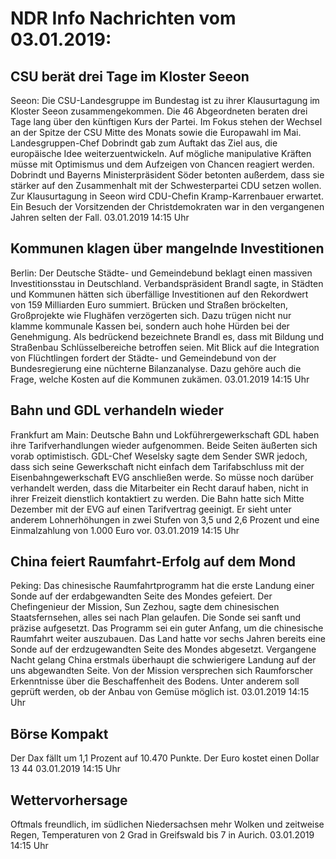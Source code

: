 # NDR Info Nachrichten vom 03.01.2019:


## CSU berät drei Tage im Kloster Seeon
Seeon:	Die CSU-Landesgruppe im Bundestag ist zu ihrer Klausurtagung im Kloster Seeon zusammengekommen. Die 46 Abgeordneten beraten drei Tage lang über den künftigen Kurs der Partei. Im Fokus stehen der Wechsel an der Spitze der CSU Mitte des Monats sowie die Europawahl im Mai. Landesgruppen-Chef Dobrindt gab zum Auftakt das Ziel aus, die europäische Idee weiterzuentwickeln. Auf mögliche manipulative Kräften müsse mit Optimismus und dem Aufzeigen von Chancen reagiert werden. Dobrindt und Bayerns Ministerpräsident Söder betonten außerdem, dass sie stärker auf den Zusammenhalt mit der Schwesterpartei CDU setzen wollen. Zur Klausurtagung in Seeon wird CDU-Chefin Kramp-Karrenbauer erwartet. Ein Besuch der Vorsitzenden der Christdemokraten war in den vergangenen Jahren selten der Fall. 03.01.2019 14:15 Uhr 

## Kommunen klagen über mangelnde Investitionen
Berlin: Der Deutsche Städte- und Gemeindebund beklagt einen massiven Investitionsstau in Deutschland. Verbandspräsident Brandl sagte, in Städten und Kommunen hätten sich überfällige Investitionen auf den Rekordwert von 159 Milliarden Euro summiert. Brücken und Straßen bröckelten, Großprojekte wie Flughäfen verzögerten sich. Dazu trügen nicht nur klamme kommunale Kassen bei, sondern auch hohe Hürden bei der Genehmigung. Als bedrückend bezeichnete Brandl es, dass mit Bildung und Straßenbau Schlüsselbereiche betroffen seien. Mit Blick auf die Integration von Flüchtlingen fordert der Städte- und Gemeindebund von der Bundesregierung eine nüchterne Bilanzanalyse. Dazu gehöre auch die Frage, welche Kosten auf die Kommunen zukämen. 03.01.2019 14:15 Uhr 

## Bahn und GDL verhandeln wieder
Frankfurt am Main: Deutsche Bahn und Lokführergewerkschaft GDL haben ihre Tarifverhandlungen wieder aufgenommen. Beide Seiten äußerten sich vorab optimistisch. GDL-Chef Weselsky sagte dem Sender SWR jedoch, dass sich seine Gewerkschaft nicht einfach dem Tarifabschluss mit der Eisenbahngewerkschaft EVG anschließen werde. So müsse noch darüber verhandelt werden, dass die Mitarbeiter ein Recht darauf haben, nicht in ihrer Freizeit dienstlich kontaktiert zu werden. Die Bahn hatte sich Mitte Dezember mit der EVG auf einen Tarifvertrag geeinigt. Er sieht unter anderem Lohnerhöhungen in zwei Stufen von 3,5 und 2,6 Prozent und eine Einmalzahlung von 1.000 Euro vor. 03.01.2019 14:15 Uhr 

## China feiert Raumfahrt-Erfolg auf dem Mond
Peking: Das chinesische Raumfahrtprogramm hat die erste Landung einer Sonde auf der erdabgewandten Seite des Mondes gefeiert. Der Chefingenieur der Mission, Sun Zezhou, sagte dem chinesischen Staatsfernsehen, alles sei nach Plan gelaufen. Die Sonde sei sanft und präzise aufgesetzt. Das Programm sei ein guter Anfang, um die chinesische Raumfahrt weiter auszubauen. Das Land hatte vor sechs Jahren bereits eine Sonde auf der erdzugewandten Seite des Mondes abgesetzt. Vergangene Nacht gelang China erstmals überhaupt die schwierigere Landung auf der uns abgewandten Seite. Von der Mission versprechen sich Raumforscher Erkenntnisse über die Beschaffenheit des Bodens. Unter anderem soll geprüft werden, ob der Anbau von Gemüse möglich ist. 03.01.2019 14:15 Uhr 

## Börse Kompakt
Der Dax fällt um 1,1 Prozent auf 10.470 Punkte. Der Euro kostet einen Dollar 13 44 03.01.2019 14:15 Uhr 

## Wettervorhersage
Oftmals freundlich, im südlichen Niedersachsen mehr Wolken und zeitweise Regen, Temperaturen von 2 Grad in Greifswald bis 7 in Aurich. 03.01.2019 14:15 Uhr 
